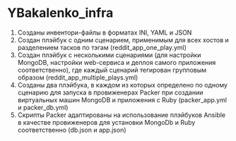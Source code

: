 # YBakalenko_infra

1. Созданы инвентори-файлы в форматах INI, YAML и JSON
2. Создан плэйбук с одним сценарием, применимым для всех хостов и разделением тасков
   по тэгам (reddit_app_one_play.yml)
3. Создан плэйбук с несколькими сценариями (для настройки MongoDB, настройки
   web-сервиса и деплоя самого приложения соответственно), где каждый сценарий тегирован групповым образом  (reddit_app_multiple_plays.yml)
4. Созданы два плэйбука, в каждом из которых определено по одному сценарию для
   запуска в провиженерах Packer при создании виртуальных машин MongoDB и приложения с Ruby (packer_app.yml и packer_db.yml)
5. Скрипты Packer адаптированы на использование плэйбуков Ansible в качестве
   провиженеров для установки MongoDb и Ruby соответственно (db.json и app.json)
